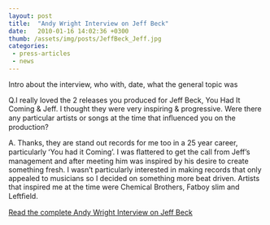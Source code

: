 ```yaml
---
layout: post
title:  "Andy Wright Interview on Jeff Beck"
date:   2010-01-16 14:02:36 +0300
thumb: /assets/img/posts/JeffBeck_Jeff.jpg
categories:
 - press-articles
 - news
---
```


Intro about the interview, who with, date, what the general topic was

Q.I really loved the 2 releases you produced for Jeff Beck, You Had It Coming & Jeff. I thought they were very inspiring & progressive. Were there any particular artists
or songs at the time that inﬂuenced you on the production?

A. Thanks, they are stand out records for me too in a 25 year career, particularly ʻYou
had it Comingʼ. I was ﬂattered to get the call from Jeffʼs management and after
meeting him was inspired by his desire to create something fresh. I wasnʼt
particularly interested in making records that only appealed to musicians so I
decided on something more beat driven. Artists that inspired me at the time were
Chemical Brothers, Fatboy slim and Leftﬁeld.

[Read the complete Andy Wright Interview on Jeff Beck](/assets/downloads/JBInterview.pdf)